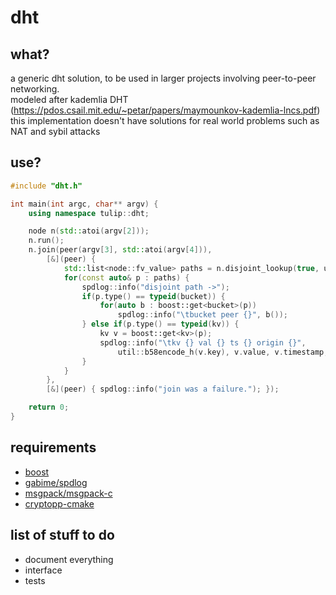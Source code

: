 # dht

## what?

a generic dht solution, to be used in larger projects involving peer-to-peer networking.  
modeled after kademlia DHT (https://pdos.csail.mit.edu/~petar/papers/maymounkov-kademlia-lncs.pdf)  
this implementation doesn't have solutions for real world problems such as NAT and sybil attacks


## use?

```cpp
#include "dht.h"

int main(int argc, char** argv) {
    using namespace tulip::dht;

    node n(std::atoi(argv[2]));
    n.run();
    n.join(peer(argv[3], std::atoi(argv[4])),
        [&](peer) { 
            std::list<node::fv_value> paths = n.disjoint_lookup(true, util::hash("hihi"));
            for(const auto& p : paths) {
                spdlog::info("disjoint path ->");
                if(p.type() == typeid(bucket)) {
                    for(auto b : boost::get<bucket>(p))
                        spdlog::info("\tbucket peer {}", b());
                } else if(p.type() == typeid(kv)) {
                    kv v = boost::get<kv>(p);
                    spdlog::info("\tkv {} val {} ts {} origin {}", 
                        util::b58encode_h(v.key), v.value, v.timestamp, v.origin());
                }
            }
        },
        [&](peer) { spdlog::info("join was a failure."); });

    return 0;
}
```

## requirements

- [boost](http://boost.org)
- [gabime/spdlog](http://github.com/gabime/spdlog)
- [msgpack/msgpack-c](http://github.com/msgpack/msgpack-c)
- [cryptopp-cmake](https://github.com/abdes/cryptopp-cmake)

## list of stuff to do

- document everything
- interface
- tests